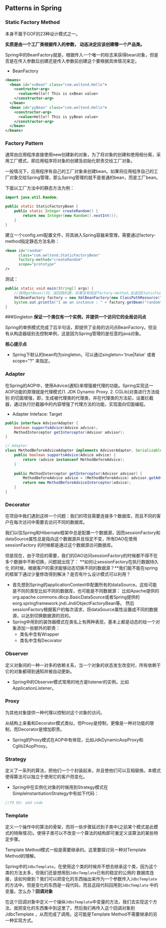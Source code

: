 ## Patterns in Spring
### Static Factory Method
本身不属于GOF的23种设计模式之一。

**实质是由一个工厂类根据传入的参数， 动态决定应该创建哪一个产品类。**

Spring中的BeanFactory就是，根据传入一个唯一的标志来获得bean对象，但是否是在传入参数后创建还是传入参数前创建这个要根据具体情况来定。
- BeanFactory
```xml
<beans>
  <bean id="xxBean" class="com.weltond.Hello">
    <contructor-arg>
      <value>Hello!! This is xxBean value>
    </constructor-arg>
  </bean>
  <bean id="yyBean" class="com.weltond.Hello">
    <constructor-arg>
      <value>Hello!! This is yyBean value>
    </constructor-arg>
  </bean>
</beans>
```
### Factory Pattern
通常由应用程序直接使用new创建新的对象，为了将对象的创建和使用相分离，采用工厂模式，即应用程序将对象的创建及初始化职责交给工厂对象。

一般情况下，应用程序有自己的工厂对象来创建bean。如果将应用程序自己的工厂对象交给Spring管理，那么Spring管理的就不是普通的bean，而是工厂bean。

下面以工厂方法中的静态方法为例：

```java
import java.util.Random;

public static StaticFactoryBean {
    public static Integer createRandom() {
        return new Integer(new Random().nextInt());
    }
}
```
建立一个config.xml配置文件，将其纳入Spring容器来管理，需要通过factory-method指定静态方法名称：
```xml
<bean id="random" 
      class="com.weltond.StaticFactoryBean" 
      factory-method="createRandom"
      scope="prototype"
/>
```
测试：
```java
public static void main(String[] args) {
    //调用getBean()时，返回随机数，如果没有指定factory-method,会返回StaticFactoryBean的实例，即返回工厂Bean的实例.
    XmlBeanFactory factory = new XmlBeanFactory(new ClassPathResource("config.xml"));
    System.out.println("I am an instance : " + factory.getBean("random").toString());
}
```

###Singleton
**保证一个类仅有一个实例，并提供一个访问它的全局访问点**

Spring的单例模式完成了后半句话，即提供了全局的访问点BeanFactory。但没有从构造器级别去控制单例，这是因为Spring管理的是任意的java对象。

**核心提示点**
- Spring下默认的bean均为singleton，可以通过singleton='true|false' 或者scope="?" 来指定。

### Adapter
在Spring的AOP中，使用Advice(通知)来增强被代理的功能。Spring实现这一AOP功能的原理就是代理模式(1. JDK Dynamic Proxy. 2. CGLib)对类进行方法级别
的切面增强，即，生成被代理类的代理类，并在代理类的方法前，设置拦截器，通过执行拦截器中的内容增强了代理方法的功能，实现面向切面编程。

- Adapter Inteface: Target
```java
public interface AdvisorAdapter {
    boolean supportsAdvice(Advice advice);
    MethodInterceptor getInterceptor(Advisor advisor);
}

// Adapter
class MethodBeforeAdviceAdapter implements AdvisorAdapter, Serializable {
    public boolean supportsAdvice(Advice advice) {
        return (advice instanceof MethodBeforeAdvice);
    }
    
    public MethodInterceptor getInterceptor(Advisor advisor) {
        MethodBeforeAdvice advice = (MethodBeforeAdvice) advisor.getAdvice();
        return new MethodBeforeAdviceInterceptor(advice);
    }
}
```

### Decorator
在项目中我们遇到这样一个问题：我们的项目需要连接多个数据库，而且不同的客户在每次访问中需要去访问不同的数据库。

我们以往Spring和Hibernate框架中总是配置一个数据源，因而sessionFactory和dataSource属性总是指向这个数据源并且恒定不变，所有DAO在使用sessionFactory
的时候都是通过这个数据源访问数据库。

但是现在，由于项目的需要，我们的DAO访问sessionFactory的时候都不得不在多个数据中不断切换，问题就出现了： **如何让sessionFactory在执行数据持久化
的时候，根据客户的需求能够动态切换不同的数据源？**我们能不能在spring的框架下通过少量修改得到解决？是否有什么设计模式可以利用？

- 首先想到Spring的applicationContext中配置所有的dataSource。这些可能是不同的类型比如不同的数据库，也可能是不同数据源：
比如Apache提供的org.apache.commons.dbcp.BasicDataSource或者Spring提供的eorg.springframework.jndi.JndiObjectFactoryBean等。
然后sessionFactory根据客户的每次请求，将dataSource属性设置成不同的数据源，以达到切换数据源的目的。
- Spring中用到的装饰器模式在类名上有两种表现，基本上都是动态的给一个对象添加一些额外的职责：
  - 类名中含有Wrapper
  - 类名中含有Decorator
  
### Observer
定义对象间的一种一对多的依赖关系，当一个对象的状态发生改变时，所有依赖于它的对象都得到通知并被自动更新。

- Spring中的Observer模式常用的地方是listener的实例。比如ApplicationListener。

### Proxy
为其他对象提供一种代理以控制对这个对象的访问。

从结构上来看和Decorator模式类似，但Proxy是控制，更像是一种对功能的限制，而Decorator是增加职责。

- Spring的Proxy模式在AOP中有体现，比如JdkDynamicAopProxy和Cglib2AopProxy。

### Strategy
定义了一系列的算法，把他们一个个封装起来，并且使他们可以互相替换。本模式使得算法可以独立于使用它的客户而变化。

- Spring中在实例化对象的时候用到Strategy模式在SimpleInstantiationStrategy中有如下代码：
```java
//TO DO: add code
```

### Template
定义一个操作中的算法的骨架，而将一些步骤延迟到子类中(之前某个模式是此模式的特殊情况)。使得子类可以不改变一个算法的结构即可重定义该算法的某些特定步骤。

Template Method模式一般是需要继承的。这里要探讨另一种对Template Method的理解。

Spring中的```JdbcTemplate```，在使用这个类的时候并不想去继承这个类，因为这个类的方法太多，但我们还是想用到```JdbcTemplate```已有的稳定的公用的
数据库连接，该如何做到？我们可以把变化的东西抽出来作为一个参数传入```JdbcTemplate```的方法中。但是变化的东西是一段代码，而且这段代码回用到```JdbcTemplate```
中的变量。怎么办？**回调对象**

在这个回调对象中定义一个操纵```JdbcTemplate```中变量的方法，我们去实现这个方法，就把变化的东西集中到这里了。然后我们再传入这个回调对象到JdbcTemplate
，从而完成了调用。这可能是Template Method不需要继承的另一种实现方式。

